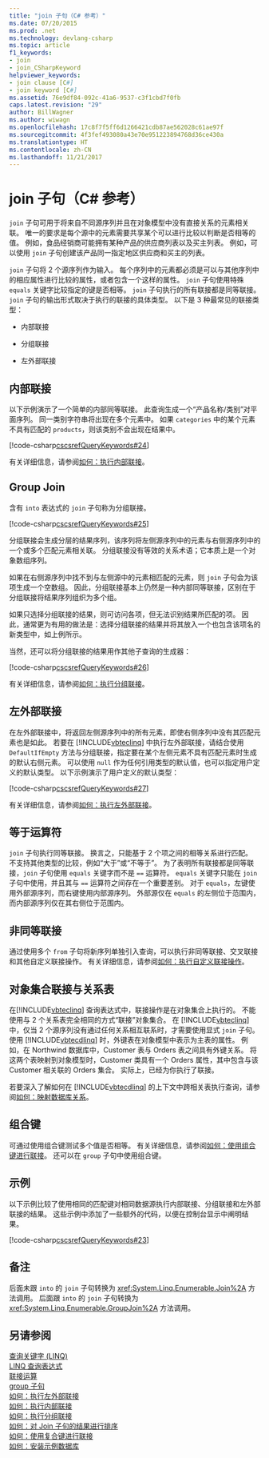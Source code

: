 ```yaml
---
title: "join 子句（C# 参考）"
ms.date: 07/20/2015
ms.prod: .net
ms.technology: devlang-csharp
ms.topic: article
f1_keywords:
- join
- join_CSharpKeyword
helpviewer_keywords:
- join clause [C#]
- join keyword [C#]
ms.assetid: 76e9df84-092c-41a6-9537-c3f1cbd7f0fb
caps.latest.revision: "29"
author: BillWagner
ms.author: wiwagn
ms.openlocfilehash: 17c8f7f5ff6d1266421cdb87ae562028c61ae97f
ms.sourcegitcommit: 4f3fef493080a43e70e951223894768d36ce430a
ms.translationtype: HT
ms.contentlocale: zh-CN
ms.lasthandoff: 11/21/2017
---
```

# <a name="join-clause-c-reference"></a>join 子句（C# 参考）
`join` 子句可用于将来自不同源序列并且在对象模型中没有直接关系的元素相关联。 唯一的要求是每个源中的元素需要共享某个可以进行比较以判断是否相等的值。 例如，食品经销商可能拥有某种产品的供应商列表以及买主列表。 例如，可以使用 `join` 子句创建该产品同一指定地区供应商和买主的列表。  
  
 `join` 子句将 2 个源序列作为输入。 每个序列中的元素都必须是可以与其他序列中的相应属性进行比较的属性，或者包含一个这样的属性。 `join` 子句使用特殊 `equals` 关键字比较指定的键是否相等。 `join` 子句执行的所有联接都是同等联接。 `join` 子句的输出形式取决于执行的联接的具体类型。 以下是 3 种最常见的联接类型：  
  
-   内部联接  
  
-   分组联接  
  
-   左外部联接  
  
## <a name="inner-join"></a>内部联接  
 以下示例演示了一个简单的内部同等联接。 此查询生成一个“产品名称/类别”对平面序列。 同一类别字符串将出现在多个元素中。 如果 `categories` 中的某个元素不具有匹配的 `products`，则该类别不会出现在结果中。  
  
 [!code-csharp[cscsrefQueryKeywords#24](../../../csharp/language-reference/keywords/codesnippet/CSharp/join-clause_1.cs)]  
  
 有关详细信息，请参阅[如何：执行内部联接](../../../csharp/programming-guide/linq-query-expressions/how-to-perform-inner-joins.md)。  
  
## <a name="group-join"></a>Group Join  
 含有 `into` 表达式的 `join` 子句称为分组联接。  
  
 [!code-csharp[cscsrefQueryKeywords#25](../../../csharp/language-reference/keywords/codesnippet/CSharp/join-clause_2.cs)]  
  
 分组联接会生成分层的结果序列，该序列将左侧源序列中的元素与右侧源序列中的一个或多个匹配元素相关联。 分组联接没有等效的关系术语；它本质上是一个对象数组序列。  
  
 如果在右侧源序列中找不到与左侧源中的元素相匹配的元素，则 `join` 子句会为该项生成一个空数组。 因此，分组联接基本上仍然是一种内部同等联接，区别在于分组联接将结果序列组织为多个组。  
  
 如果只选择分组联接的结果，则可访问各项，但无法识别结果所匹配的项。 因此，通常更为有用的做法是：选择分组联接的结果并将其放入一个也包含该项名的新类型中，如上例所示。  
  
 当然，还可以将分组联接的结果用作其他子查询的生成器：  
  
 [!code-csharp[cscsrefQueryKeywords#26](../../../csharp/language-reference/keywords/codesnippet/CSharp/join-clause_3.cs)]  
  
 有关详细信息，请参阅[如何：执行分组联接](../../../csharp/programming-guide/linq-query-expressions/how-to-perform-grouped-joins.md)。  
  
## <a name="left-outer-join"></a>左外部联接  
 在左外部联接中，将返回左侧源序列中的所有元素，即使右侧序列中没有其匹配元素也是如此。 若要在 [!INCLUDE[vbteclinq](~/includes/vbteclinq-md.md)] 中执行左外部联接，请结合使用 `DefaultIfEmpty` 方法与分组联接，指定要在某个左侧元素不具有匹配元素时生成的默认右侧元素。 可以使用 `null` 作为任何引用类型的默认值，也可以指定用户定义的默认类型。 以下示例演示了用户定义的默认类型：  
  
 [!code-csharp[cscsrefQueryKeywords#27](../../../csharp/language-reference/keywords/codesnippet/CSharp/join-clause_4.cs)]  
  
 有关详细信息，请参阅[如何：执行左外部联接](../../../csharp/programming-guide/linq-query-expressions/how-to-perform-left-outer-joins.md)。  
  
## <a name="the-equals-operator"></a>等于运算符  
 `join` 子句执行同等联接。 换言之，只能基于 2 个项之间的相等关系进行匹配。 不支持其他类型的比较，例如“大于”或“不等于”。 为了表明所有联接都是同等联接，`join` 子句使用 `equals` 关键字而不是 `==` 运算符。 `equals` 关键字只能在 `join` 子句中使用，并且其与 `==` 运算符之间存在一个重要差别。 对于 `equals`，左键使用外部源序列，而右键使用内部源序列。 外部源仅在 `equals` 的左侧位于范围内，而内部源序列仅在其右侧位于范围内。  
  
## <a name="non-equijoins"></a>非同等联接  
 通过使用多个 `from` 子句将新序列单独引入查询，可以执行非同等联接、交叉联接和其他自定义联接操作。 有关详细信息，请参阅[如何：执行自定义联接操作](../../../csharp/programming-guide/linq-query-expressions/how-to-perform-custom-join-operations.md)。  
  
## <a name="joins-on-object-collections-vs-relational-tables"></a>对象集合联接与关系表  
 在[!INCLUDE[vbteclinq](~/includes/vbteclinq-md.md)] 查询表达式中，联接操作是在对象集合上执行的。 不能使用与 2 个关系表完全相同的方式“联接”对象集合。 在 [!INCLUDE[vbteclinq](~/includes/vbteclinq-md.md)] 中，仅当 2 个源序列没有通过任何关系相互联系时，才需要使用显式 `join` 子句。 使用 [!INCLUDE[vbtecdlinq](~/includes/vbtecdlinq-md.md)] 时，外键表在对象模型中表示为主表的属性。 例如，在 Northwind 数据库中，Customer 表与 Orders 表之间具有外键关系。 将这两个表映射到对象模型时，Customer 类具有一个 Orders 属性，其中包含与该 Customer 相关联的 Orders 集合。 实际上，已经为你执行了联接。  
  
 若要深入了解如何在 [!INCLUDE[vbtecdlinq](~/includes/vbtecdlinq-md.md)] 的上下文中跨相关表执行查询，请参阅[如何：映射数据库关系](../../../framework/data/adonet/sql/linq/how-to-map-database-relationships.md)。  
  
## <a name="composite-keys"></a>组合键  
 可通过使用组合键测试多个值是否相等。 有关详细信息，请参阅[如何：使用组合键进行联接](../../../csharp/programming-guide/linq-query-expressions/how-to-join-by-using-composite-keys.md)。 还可以在 `group` 子句中使用组合键。  
  
## <a name="example"></a>示例  
 以下示例比较了使用相同的匹配键对相同数据源执行内部联接、分组联接和左外部联接的结果。 这些示例中添加了一些额外的代码，以便在控制台显示中阐明结果。  
  
 [!code-csharp[cscsrefQueryKeywords#23](../../../csharp/language-reference/keywords/codesnippet/CSharp/join-clause_5.cs)]  
  
## <a name="remarks"></a>备注  
 后面未跟 `into` 的 `join` 子句转换为 <xref:System.Linq.Enumerable.Join%2A> 方法调用。 后面跟 `into` 的 `join` 子句转换为 <xref:System.Linq.Enumerable.GroupJoin%2A> 方法调用。  
  
## <a name="see-also"></a>另请参阅  
 [查询关键字 (LINQ)](../../../csharp/language-reference/keywords/query-keywords.md)  
 [LINQ 查询表达式](../../../csharp/programming-guide/linq-query-expressions/index.md)  
 [联接运算](../../programming-guide/concepts/linq/join-operations.md)  
 [group 子句](../../../csharp/language-reference/keywords/group-clause.md)  
 [如何：执行左外部联接](../../../csharp/programming-guide/linq-query-expressions/how-to-perform-left-outer-joins.md)  
 [如何：执行内部联接](../../../csharp/programming-guide/linq-query-expressions/how-to-perform-inner-joins.md)  
 [如何：执行分组联接](../../../csharp/programming-guide/linq-query-expressions/how-to-perform-grouped-joins.md)  
 [如何：对 Join 子句的结果进行排序](../../../csharp/programming-guide/linq-query-expressions/how-to-order-the-results-of-a-join-clause.md)  
 [如何：使用复合键进行联接](../../../csharp/programming-guide/linq-query-expressions/how-to-join-by-using-composite-keys.md)  
 [如何：安装示例数据库](/visualstudio/data-tools/installing-database-systems-tools-and-samples)
